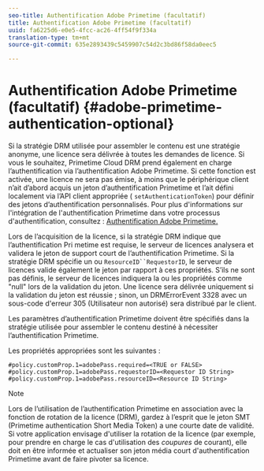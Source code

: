```yaml
---
seo-title: Authentification Adobe Primetime (facultatif)
title: Authentification Adobe Primetime (facultatif)
uuid: fa6225d6-e0e5-4fcc-ac26-4ff54f9f334a
translation-type: tm+mt
source-git-commit: 635e2893439c5459907c54d2c3bd86f58da0eec5

---
```



# Authentification Adobe Primetime (facultatif) {#adobe-primetime-authentication-optional}

Si la stratégie DRM utilisée pour assembler le contenu est une stratégie anonyme, une licence sera délivrée à toutes les demandes de licence. Si vous le souhaitez, Primetime Cloud DRM prend également en charge l’authentification via l’authentification Adobe Primetime. Si cette fonction est activée, une licence ne sera pas émise, à moins que le périphérique client n’ait d’abord acquis un jeton d’authentification Primetime et l’ait défini localement via l’API client appropriée ( `setAuthenticationToken`) pour définir des jetons d’authentification personnalisés. Pour plus d&#39;informations sur l&#39;intégration de l&#39;authentification Primetime dans votre processus d&#39;authentification, consultez : [Authentification Adobe Primetime.](https://tve.helpdocsonline.com/home)

Lors de l’acquisition de la licence, si la stratégie DRM indique que l’authentification Pri metime est requise, le serveur de licences analysera et validera le jeton de support court de l’authentification Primetime. Si la stratégie DRM spécifie un ou `ResourceID``RequestorID`, le serveur de licences valide également le jeton par rapport à ces propriétés. S’ils ne sont pas définis, le serveur de licences indiquera la ou les propriétés comme &quot;null&quot; lors de la validation du jeton. Une licence sera délivrée uniquement si la validation du jeton est réussie ; sinon, un DRMErrorEvent 3328 avec un sous-code d&#39;erreur 305 (Utilisateur non autorisé) sera distribué par le client.

Les paramètres d’authentification Primetime doivent être spécifiés dans la stratégie utilisée pour assembler le contenu destiné à nécessiter l’authentification Primetime.

Les propriétés appropriées sont les suivantes :

```
#policy.customProp.1=adobePass.required=<TRUE or FALSE> 
#policy.customProp.1=adobePass.requestorID=<Requestor ID String> 
#policy.customProp.1=adobePass.resourceID=<Resource ID String>
```

>[!NOTE]
>
>Lors de l’utilisation de l’authentification Primetime en association avec la fonction de rotation de la licence (DRM), gardez à l’esprit que le jeton SMT (Primetime authentication Short Media Token) a une courte date de validité. Si votre application envisage d&#39;utiliser la rotation de la licence (par exemple, pour prendre en charge le cas d&#39;utilisation des *coupures* de courant), elle doit en être informée et actualiser son jeton média court d&#39;authentification Primetime avant de faire pivoter sa licence.